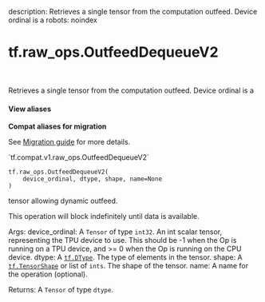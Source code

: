 description: Retrieves a single tensor from the computation outfeed. Device ordinal is a
robots: noindex

# tf.raw_ops.OutfeedDequeueV2

<!-- Insert buttons and diff -->

<table class="tfo-notebook-buttons tfo-api nocontent" align="left">

</table>



Retrieves a single tensor from the computation outfeed. Device ordinal is a

<section class="expandable">
  <h4 class="showalways">View aliases</h4>
  <p>
<b>Compat aliases for migration</b>
<p>See
<a href="https://www.tensorflow.org/guide/migrate">Migration guide</a> for
more details.</p>
<p>`tf.compat.v1.raw_ops.OutfeedDequeueV2`</p>
</p>
</section>

<pre class="devsite-click-to-copy prettyprint lang-py tfo-signature-link">
<code>tf.raw_ops.OutfeedDequeueV2(
    device_ordinal, dtype, shape, name=None
)
</code></pre>



<!-- Placeholder for "Used in" -->
tensor allowing dynamic outfeed.

  This operation will block indefinitely until data is available.

  Args:
    device_ordinal: A `Tensor` of type `int32`.
      An int scalar tensor, representing the TPU device to use. This should be -1 when
      the Op is running on a TPU device, and >= 0 when the Op is running on the CPU
      device.
    dtype: A <a href="../../tf/dtypes/DType.md"><code>tf.DType</code></a>. The type of elements in the tensor.
    shape: A <a href="../../tf/TensorShape.md"><code>tf.TensorShape</code></a> or list of `ints`. The shape of the tensor.
    name: A name for the operation (optional).

  Returns:
    A `Tensor` of type `dtype`.
  